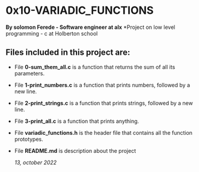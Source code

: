   # 0x10-VARIADIC_FUNCTIONS
  **By solomon Ferede - Software engineer at alx**
  *Project on low level programming - c at Holberton school
  
  ## Files included in this project are:
- File **0-sum_them_all.c** is a function that returns the sum of all its parameters.

- File **1-print_numbers.c** is a function that prints numbers, followed by a new line.

- File **2-print_strings.c** is a function that prints strings, followed by a new line.

- File **3-print_all.c** is a function that prints anything.

- File **variadic_functions.h** is the header file that contains all the function prototypes.

- File **README.md** is description about the project

  *13, october 2022*
